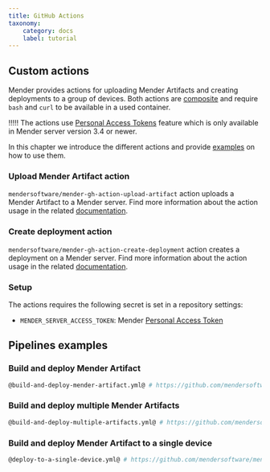 ```yaml
---
title: GitHub Actions
taxonomy:
    category: docs
    label: tutorial
---
```


## Custom actions
Mender provides actions for uploading Mender Artifacts and creating deployments to a group of devices. Both actions are [composite](https://docs.github.com/en/actions/creating-actions/creating-a-composite-action) and require `bash` and `curl` to be available in a used container.

<!--AUTOVERSION: "Mender server version % or"/ignore-->
!!!!! The actions use [Personal Access Tokens](../../../08.Server-integration/01.Using-the-apis/docs.md#personal-access-tokens) feature which is only available in Mender server version 3.4 or newer.

In this chapter we introduce the different actions and provide [examples](#pipelines-examples) on how to use them.

### Upload Mender Artifact action
`mendersoftware/mender-gh-action-upload-artifact` action uploads a Mender Artifact to a Mender server. Find more information about the action usage in the related [documentation](https://github.com/mendersoftware/mender-gh-action-upload-artifact).

### Create deployment action
`mendersoftware/mender-gh-action-create-deployment` action creates a deployment on a Mender server. Find more information about the action usage in the related [documentation](https://github.com/mendersoftware/mender-gh-action-create-deployment).

### Setup
The actions requires the following secret is set in a repository settings:
- `MENDER_SERVER_ACCESS_TOKEN`: Mender [Personal Access Token](../../../08.Server-integration/01.Using-the-apis/docs.md#personal-access-tokens)

## Pipelines examples

### Build and deploy Mender Artifact
<!--AUTOVERSION: "tree/%/examples"/ignore-->
```bash
@build-and-deploy-mender-artifact.yml@ # https://github.com/mendersoftware/mender-ci-workflows/tree/master/examples/github/build-and-deploy-mender-artifact.yml
```

### Build and deploy multiple Mender Artifacts
<!--AUTOVERSION: "tree/%/examples"/ignore-->
```bash
@build-and-deploy-multiple-artifacts.yml@ # https://github.com/mendersoftware/mender-ci-workflows/tree/master/examples/github/build-and-deploy-multiple-artifacts.yml
```

### Build and deploy Mender Artifact to a single device
<!--AUTOVERSION: "tree/%/examples"/ignore-->
```bash
@deploy-to-a-single-device.yml@ # https://github.com/mendersoftware/mender-ci-workflows/tree/master/examples/github/deploy-to-a-single-device.yml
```
